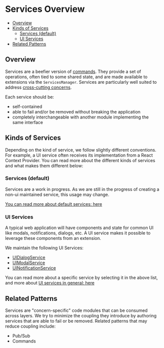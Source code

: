 # Services Overview

- [Overview](#overview)
- [Kinds of Services](#kinds-of-services)
  - [Services (default)](#services-default)
  - [UI Services](#ui-services)
- [Related Patterns](#related-patterns)

## Overview

Services are a beefier version of [commands][commands]. They provide a set of
operations, often tied to some shared state, and are made available to
extensions via the `ServicesManager`. Services are particularly well suited to
address [cross-cutting concerns][cross-cutting-concerns].

Each service should be:

- self-contained
- able to fail and/or be removed without breaking the application
- completely interchangeable with another module implementing the same interface

## Kinds of Services

Depending on the kind of service, we follow slightly different conventions. For
example, a UI service often receives its implementation from a React Context
Provider. You can read more about the different kinds of services and what makes
them different below:

### Services (default)

Services are a work in progress. As we are still in the progress of creating a
non-ui maintained service, this usage may change.

[You can read more about default services: here](./default/index.md)

### UI Services

A typical web application will have components and state for common UI like
modals, notifications, dialogs, etc. A UI service makes it possible to leverage
these components from an extension.

We maintain the following UI Services:

- [UIDialogService](./ui/ui-dialog-service.md)
- [UIModalService](./ui/ui-modal-service.md)
- [UINotificationService](./ui/ui-notification-service.md)

You can read more about a specific service by selecting it in the above list,
and more about [UI services in general: here](./ui/index.md)

## Related Patterns

Services are "concern-specific" code modules that can be consumed across layers.
We try to minimize the coupling they introduce by authoring services that are
able to fail or be removed. Related patterns that may reduce coupling include:

- Pub/Sub
- Commands

<!--
  LINKS
  -->

<!-- prettier-ignore-start -->
[commands]: ../extensions/modules/commands.md
[core-services]: https://github.com/DCMCloud/Viewers/tree/master/platform/core/src/services
[services-manager]: https://github.com/DCMCloud/Viewers/blob/master/platform/core/src/services/ServicesManager.js
[cross-cutting-concerns]: https://en.wikipedia.org/wiki/Cross-cutting_concern
<!-- prettier-ignore-end -->
